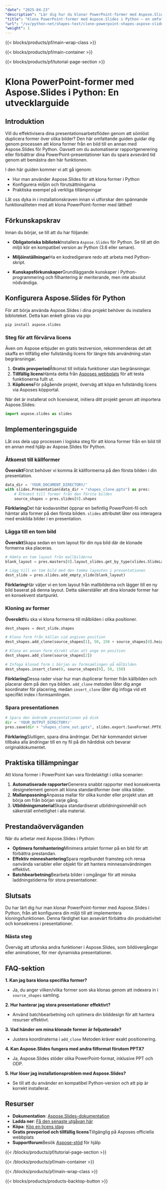 ```yaml
---
"date": "2025-04-23"
"description": "Lär dig hur du klonar PowerPoint-former med Aspose.Slides för Python. Den här guiden täcker installation, konfiguration och praktiska exempel för att förbättra dina presentationsarbetsflöden."
"title": "Klona PowerPoint-former med Aspose.Slides i Python – en omfattande guide"
"url": "/sv/python-net/shapes-text/clone-powerpoint-shapes-aspose-slides-python/"
"weight": 1
---
```


{{< blocks/products/pf/main-wrap-class >}}

{{< blocks/products/pf/main-container >}}

{{< blocks/products/pf/tutorial-page-section >}}
# Klona PowerPoint-former med Aspose.Slides i Python: En utvecklarguide

## Introduktion

Vill du effektivisera dina presentationsarbetsflöden genom att sömlöst duplicera former över olika bilder? Den här omfattande guiden guidar dig genom processen att klona former från en bild till en annan med Aspose.Slides för Python. Oavsett om du automatiserar rapportgenerering eller förbättrar dina PowerPoint-presentationer kan du spara avsevärd tid genom att bemästra den här funktionen.

I den här guiden kommer vi att gå igenom:
- Hur man använder Aspose.Slides för att klona former i Python
- Konfigurera miljön och förutsättningarna
- Praktiska exempel på verkliga tillämpningar

Låt oss dyka in i installationskraven innan vi utforskar den spännande funktionaliteten med att klona PowerPoint-former med lätthet!

## Förkunskapskrav

Innan du börjar, se till att du har följande:
- **Obligatoriska bibliotek**Installera `Aspose.Slides` för Python. Se till att din miljö kör en kompatibel version av Python (3.6 eller senare).
  
- **Miljöinställningar**Ha en kodredigerare redo att arbeta med Python-skript.

- **Kunskapsförkunskaper**Grundläggande kunskaper i Python-programmering och filhantering är meriterande, men inte absolut nödvändiga.

## Konfigurera Aspose.Slides för Python

För att börja använda Aspose.Slides i dina projekt behöver du installera biblioteket. Detta kan enkelt göras via pip:

```bash
pip install aspose.slides
```

### Steg för att förvärva licens

Även om Aspose erbjuder en gratis testversion, rekommenderas det att skaffa en tillfällig eller fullständig licens för längre tids användning utan begränsningar.

1. **Gratis provperiod**Åtkomst till initiala funktioner utan begränsningar.
2. **Tillfällig licens**Hämta detta från [Asposes webbplats](https://purchase.aspose.com/temporary-license/) för att testa funktionerna fullt ut.
3. **Köplicens**För pågående projekt, överväg att köpa en fullständig licens via Asposes köpportal.

När det är installerat och licensierat, initiera ditt projekt genom att importera Aspose.Slides:

```python
import aspose.slides as slides
```

## Implementeringsguide

Låt oss dela upp processen i logiska steg för att klona former från en bild till en annan med hjälp av Aspose.Slides för Python.

### Åtkomst till källformer

**Översikt**Först behöver vi komma åt källformerna på den första bilden i din presentation.

```python
data_dir = 'YOUR_DOCUMENT_DIRECTORY/'
with slides.Presentation(data_dir + "shapes_clone.pptx") as pres:
    # Åtkomst till former från den första bilden
    source_shapes = pres.slides[0].shapes
```

**Förklaring**Det här kodavsnittet öppnar en befintlig PowerPoint-fil och hämtar alla former på den första bilden. `slides` attributet låter oss interagera med enskilda bilder i en presentation.

### Lägga till en tom bild

**Översikt**Skapa sedan en tom layout för din nya bild där de klonade formerna ska placeras.

```python
# Hämta en tom layout från mallbilderna
blank_layout = pres.masters[0].layout_slides.get_by_type(slides.SlideLayoutType.BLANK)

# Lägg till en tom bild med den tomma layouten i presentationen
dest_slide = pres.slides.add_empty_slide(blank_layout)
```

**Förklaring**Här väljer vi en tom layout från mallbilderna och lägger till en ny bild baserat på denna layout. Detta säkerställer att dina klonade former har en konsekvent startpunkt.

### Kloning av former

**Översikt**Nu ska vi klona formerna till målbilden i olika positioner.

```python
dest_shapes = dest_slide.shapes

# Klona form från källan vid angiven position
dest_shapes.add_clone(source_shapes[1], 50, 150 + source_shapes[0].height)

# Klona en annan form direkt utan att ange en position
dest_shapes.add_clone(source_shapes[2])

# Infoga klonad form i början av formsamlingen på målbilden
dest_shapes.insert_clone(0, source_shapes[0], 50, 150)
```

**Förklaring**Dessa rader visar hur man duplicerar former från källbilden och placerar dem på den nya bilden. `add_clone` metoden låter dig ange koordinater för placering, medan `insert_clone` låter dig infoga vid ett specifikt index i formsamlingen.

### Spara presentationen

```python
# Spara den ändrade presentationen på disk
dir = 'YOUR_OUTPUT_DIRECTORY/'
pres.save(dir + "shapes_clone_out.pptx", slides.export.SaveFormat.PPTX)
```

**Förklaring**Slutligen, spara dina ändringar. Det här kommandot skriver tillbaka alla ändringar till en ny fil på din hårddisk och bevarar originaldokumentet.

## Praktiska tillämpningar

Att klona former i PowerPoint kan vara fördelaktigt i olika scenarier:

1. **Automatiserade rapporter**Generera snabbt rapporter med konsekventa designelement genom att klona standardformer över olika bilder.
2. **Mallanpassning**Anpassa mallar för olika kunder eller projekt utan att börja om från början varje gång.
3. **Utbildningsmaterial**Skapa standardiserat utbildningsinnehåll och säkerställ enhetlighet i alla material.

## Prestandaöverväganden

När du arbetar med Aspose.Slides i Python:

- **Optimera formhantering**Minimera antalet former på en bild för att förbättra prestandan.
- **Effektiv minneshantering**Spara regelbundet framsteg och rensa oanvända variabler eller objekt för att hantera minnesanvändningen effektivt.
- **Batchbearbetning**Bearbeta bilder i omgångar för att minska laddningstiderna för stora presentationer.

## Slutsats

Du har lärt dig hur man klonar PowerPoint-former med Aspose.Slides i Python, från att konfigurera din miljö till att implementera kloningsfunktionen. Denna färdighet kan avsevärt förbättra din produktivitet och konsekvens i presentationer.

### Nästa steg

Överväg att utforska andra funktioner i Aspose.Slides, som bildövergångar eller animationer, för mer dynamiska presentationer.

## FAQ-sektion

**1. Kan jag bara klona specifika former?**
   - Ja, du anger vilken/vilka former som ska klonas genom att indexera in i `source_shapes` samling.

**2. Hur hanterar jag stora presentationer effektivt?**
   - Använd batchbearbetning och optimera din bilddesign för att hantera resurser effektivt.

**3. Vad händer om mina klonade former är feljusterade?**
   - Justera koordinaterna i `add_clone` Metoden kräver exakt positionering.

**4. Kan Aspose.Slides fungera med andra filformat förutom PPTX?**
   - Ja, Aspose.Slides stöder olika PowerPoint-format, inklusive PPT och ODP.

**5. Hur löser jag installationsproblem med Aspose.Slides?**
   - Se till att du använder en kompatibel Python-version och att pip är korrekt installerat.

## Resurser

- **Dokumentation**: [Aspose.Slides-dokumentation](https://reference.aspose.com/slides/python-net/)
- **Ladda ner**: [Få den senaste utgåvan här](https://releases.aspose.com/slides/python-net/)
- **Köpa**: [Köp en licens idag](https://purchase.aspose.com/buy)
- **Gratis provperiod och tillfällig licens**Tillgänglig på Asposes officiella webbplats
- **Supportforum**Besök [Aspose-stöd](https://forum.aspose.com/c/slides/11) för hjälp

{{< /blocks/products/pf/tutorial-page-section >}}

{{< /blocks/products/pf/main-container >}}

{{< /blocks/products/pf/main-wrap-class >}}

{{< blocks/products/products-backtop-button >}}